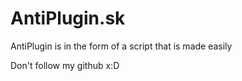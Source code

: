 # AntiPlugin.sk
AntiPlugin is in the form of a script that is made easily

Don't follow my github x:D
